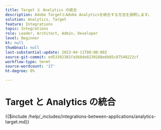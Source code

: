 ```yaml
---
title: Target と Analytics の統合
description: Adobe TargetとAdobe Analyticsを統合する方法を説明します。
solution: Analytics, Target
feature: Integrations
topic: Integrations
role: Leader, Architect, Admin, Developer
level: Beginner
kt: null
thumbnail: null
last-substantial-update: 2023-04-11T00:00:00Z
source-git-commit: ed53392381fa568de8230288e6b85c87540222cf
workflow-type: tm+mt
source-wordcount: '17'
ht-degree: 0%

---
```



# Target と Analytics の統合

{{$include /help/_includes/integrations-between-applications/analytics-target.md}}
